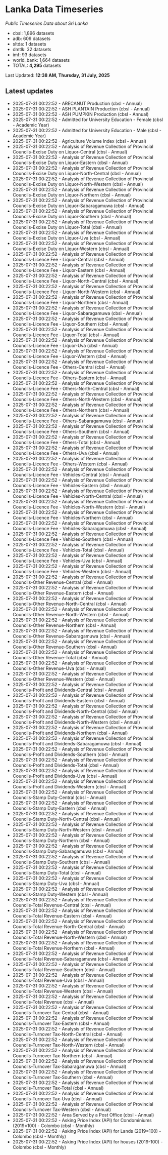 # Lanka Data Timeseries
*Public Timeseries Data about Sri Lanka*

* cbsl: 1,896 datasets
* adb: 609 datasets
* sltda: 1 datasets
* dmtlk: 32 datasets
* imf: 93 datasets
* world_bank: 1,664 datasets
* TOTAL: **4,295** datasets

Last Updated: **12:38 AM, Thursday, 31 July, 2025**

## Latest updates

* 2025-07-31 00:22:52 - ARECANUT Production (cbsl - Annual)
* 2025-07-31 00:22:52 - ASH PLANTAIN Production (cbsl - Annual)
* 2025-07-31 00:22:52 - ASH PUMPKIN Production (cbsl - Annual)
* 2025-07-31 00:22:52 - Admitted for University Education - Female (cbsl - Academic Year)
* 2025-07-31 00:22:52 - Admitted for University Education - Male (cbsl - Academic Year)
* 2025-07-31 00:22:52 - Agriculture Volume Index (cbsl - Annual)
* 2025-07-31 00:22:52 - Analysis of Revenue Collection of Provincial Councils-Excise Duty on Liquor-Central (cbsl - Annual)
* 2025-07-31 00:22:52 - Analysis of Revenue Collection of Provincial Councils-Excise Duty on Liquor-Eastern (cbsl - Annual)
* 2025-07-31 00:22:52 - Analysis of Revenue Collection of Provincial Councils-Excise Duty on Liquor-North-Central (cbsl - Annual)
* 2025-07-31 00:22:52 - Analysis of Revenue Collection of Provincial Councils-Excise Duty on Liquor-North-Western (cbsl - Annual)
* 2025-07-31 00:22:52 - Analysis of Revenue Collection of Provincial Councils-Excise Duty on Liquor-Northern (cbsl - Annual)
* 2025-07-31 00:22:52 - Analysis of Revenue Collection of Provincial Councils-Excise Duty on Liquor-Sabaragamuwa (cbsl - Annual)
* 2025-07-31 00:22:52 - Analysis of Revenue Collection of Provincial Councils-Excise Duty on Liquor-Southern (cbsl - Annual)
* 2025-07-31 00:22:52 - Analysis of Revenue Collection of Provincial Councils-Excise Duty on Liquor-Total (cbsl - Annual)
* 2025-07-31 00:22:52 - Analysis of Revenue Collection of Provincial Councils-Excise Duty on Liquor-Uva (cbsl - Annual)
* 2025-07-31 00:22:52 - Analysis of Revenue Collection of Provincial Councils-Excise Duty on Liquor-Western (cbsl - Annual)
* 2025-07-31 00:22:52 - Analysis of Revenue Collection of Provincial Councils-Licence Fee - Liquor-Central (cbsl - Annual)
* 2025-07-31 00:22:52 - Analysis of Revenue Collection of Provincial Councils-Licence Fee - Liquor-Eastern (cbsl - Annual)
* 2025-07-31 00:22:52 - Analysis of Revenue Collection of Provincial Councils-Licence Fee - Liquor-North-Central (cbsl - Annual)
* 2025-07-31 00:22:52 - Analysis of Revenue Collection of Provincial Councils-Licence Fee - Liquor-North-Western (cbsl - Annual)
* 2025-07-31 00:22:52 - Analysis of Revenue Collection of Provincial Councils-Licence Fee - Liquor-Northern (cbsl - Annual)
* 2025-07-31 00:22:52 - Analysis of Revenue Collection of Provincial Councils-Licence Fee - Liquor-Sabaragamuwa (cbsl - Annual)
* 2025-07-31 00:22:52 - Analysis of Revenue Collection of Provincial Councils-Licence Fee - Liquor-Southern (cbsl - Annual)
* 2025-07-31 00:22:52 - Analysis of Revenue Collection of Provincial Councils-Licence Fee - Liquor-Total (cbsl - Annual)
* 2025-07-31 00:22:52 - Analysis of Revenue Collection of Provincial Councils-Licence Fee - Liquor-Uva (cbsl - Annual)
* 2025-07-31 00:22:52 - Analysis of Revenue Collection of Provincial Councils-Licence Fee - Liquor-Western (cbsl - Annual)
* 2025-07-31 00:22:52 - Analysis of Revenue Collection of Provincial Councils-Licence Fee - Others-Central (cbsl - Annual)
* 2025-07-31 00:22:52 - Analysis of Revenue Collection of Provincial Councils-Licence Fee - Others-Eastern (cbsl - Annual)
* 2025-07-31 00:22:52 - Analysis of Revenue Collection of Provincial Councils-Licence Fee - Others-North-Central (cbsl - Annual)
* 2025-07-31 00:22:52 - Analysis of Revenue Collection of Provincial Councils-Licence Fee - Others-North-Western (cbsl - Annual)
* 2025-07-31 00:22:52 - Analysis of Revenue Collection of Provincial Councils-Licence Fee - Others-Northern (cbsl - Annual)
* 2025-07-31 00:22:52 - Analysis of Revenue Collection of Provincial Councils-Licence Fee - Others-Sabaragamuwa (cbsl - Annual)
* 2025-07-31 00:22:52 - Analysis of Revenue Collection of Provincial Councils-Licence Fee - Others-Southern (cbsl - Annual)
* 2025-07-31 00:22:52 - Analysis of Revenue Collection of Provincial Councils-Licence Fee - Others-Total (cbsl - Annual)
* 2025-07-31 00:22:52 - Analysis of Revenue Collection of Provincial Councils-Licence Fee - Others-Uva (cbsl - Annual)
* 2025-07-31 00:22:52 - Analysis of Revenue Collection of Provincial Councils-Licence Fee - Others-Western (cbsl - Annual)
* 2025-07-31 00:22:52 - Analysis of Revenue Collection of Provincial Councils-Licence Fee - Vehicles-Central (cbsl - Annual)
* 2025-07-31 00:22:52 - Analysis of Revenue Collection of Provincial Councils-Licence Fee - Vehicles-Eastern (cbsl - Annual)
* 2025-07-31 00:22:52 - Analysis of Revenue Collection of Provincial Councils-Licence Fee - Vehicles-North-Central (cbsl - Annual)
* 2025-07-31 00:22:52 - Analysis of Revenue Collection of Provincial Councils-Licence Fee - Vehicles-North-Western (cbsl - Annual)
* 2025-07-31 00:22:52 - Analysis of Revenue Collection of Provincial Councils-Licence Fee - Vehicles-Northern (cbsl - Annual)
* 2025-07-31 00:22:52 - Analysis of Revenue Collection of Provincial Councils-Licence Fee - Vehicles-Sabaragamuwa (cbsl - Annual)
* 2025-07-31 00:22:52 - Analysis of Revenue Collection of Provincial Councils-Licence Fee - Vehicles-Southern (cbsl - Annual)
* 2025-07-31 00:22:52 - Analysis of Revenue Collection of Provincial Councils-Licence Fee - Vehicles-Total (cbsl - Annual)
* 2025-07-31 00:22:52 - Analysis of Revenue Collection of Provincial Councils-Licence Fee - Vehicles-Uva (cbsl - Annual)
* 2025-07-31 00:22:52 - Analysis of Revenue Collection of Provincial Councils-Licence Fee - Vehicles-Western (cbsl - Annual)
* 2025-07-31 00:22:52 - Analysis of Revenue Collection of Provincial Councils-Other Revenue-Central (cbsl - Annual)
* 2025-07-31 00:22:52 - Analysis of Revenue Collection of Provincial Councils-Other Revenue-Eastern (cbsl - Annual)
* 2025-07-31 00:22:52 - Analysis of Revenue Collection of Provincial Councils-Other Revenue-North-Central (cbsl - Annual)
* 2025-07-31 00:22:52 - Analysis of Revenue Collection of Provincial Councils-Other Revenue-North-Western (cbsl - Annual)
* 2025-07-31 00:22:52 - Analysis of Revenue Collection of Provincial Councils-Other Revenue-Northern (cbsl - Annual)
* 2025-07-31 00:22:52 - Analysis of Revenue Collection of Provincial Councils-Other Revenue-Sabaragamuwa (cbsl - Annual)
* 2025-07-31 00:22:52 - Analysis of Revenue Collection of Provincial Councils-Other Revenue-Southern (cbsl - Annual)
* 2025-07-31 00:22:52 - Analysis of Revenue Collection of Provincial Councils-Other Revenue-Total (cbsl - Annual)
* 2025-07-31 00:22:52 - Analysis of Revenue Collection of Provincial Councils-Other Revenue-Uva (cbsl - Annual)
* 2025-07-31 00:22:52 - Analysis of Revenue Collection of Provincial Councils-Other Revenue-Western (cbsl - Annual)
* 2025-07-31 00:22:52 - Analysis of Revenue Collection of Provincial Councils-Profit and Dividends-Central (cbsl - Annual)
* 2025-07-31 00:22:52 - Analysis of Revenue Collection of Provincial Councils-Profit and Dividends-Eastern (cbsl - Annual)
* 2025-07-31 00:22:52 - Analysis of Revenue Collection of Provincial Councils-Profit and Dividends-North-Central (cbsl - Annual)
* 2025-07-31 00:22:52 - Analysis of Revenue Collection of Provincial Councils-Profit and Dividends-North-Western (cbsl - Annual)
* 2025-07-31 00:22:52 - Analysis of Revenue Collection of Provincial Councils-Profit and Dividends-Northern (cbsl - Annual)
* 2025-07-31 00:22:52 - Analysis of Revenue Collection of Provincial Councils-Profit and Dividends-Sabaragamuwa (cbsl - Annual)
* 2025-07-31 00:22:52 - Analysis of Revenue Collection of Provincial Councils-Profit and Dividends-Southern (cbsl - Annual)
* 2025-07-31 00:22:52 - Analysis of Revenue Collection of Provincial Councils-Profit and Dividends-Total (cbsl - Annual)
* 2025-07-31 00:22:52 - Analysis of Revenue Collection of Provincial Councils-Profit and Dividends-Uva (cbsl - Annual)
* 2025-07-31 00:22:52 - Analysis of Revenue Collection of Provincial Councils-Profit and Dividends-Western (cbsl - Annual)
* 2025-07-31 00:22:52 - Analysis of Revenue Collection of Provincial Councils-Stamp Duty-Central (cbsl - Annual)
* 2025-07-31 00:22:52 - Analysis of Revenue Collection of Provincial Councils-Stamp Duty-Eastern (cbsl - Annual)
* 2025-07-31 00:22:52 - Analysis of Revenue Collection of Provincial Councils-Stamp Duty-North-Central (cbsl - Annual)
* 2025-07-31 00:22:52 - Analysis of Revenue Collection of Provincial Councils-Stamp Duty-North-Western (cbsl - Annual)
* 2025-07-31 00:22:52 - Analysis of Revenue Collection of Provincial Councils-Stamp Duty-Northern (cbsl - Annual)
* 2025-07-31 00:22:52 - Analysis of Revenue Collection of Provincial Councils-Stamp Duty-Sabaragamuwa (cbsl - Annual)
* 2025-07-31 00:22:52 - Analysis of Revenue Collection of Provincial Councils-Stamp Duty-Southern (cbsl - Annual)
* 2025-07-31 00:22:52 - Analysis of Revenue Collection of Provincial Councils-Stamp Duty-Total (cbsl - Annual)
* 2025-07-31 00:22:52 - Analysis of Revenue Collection of Provincial Councils-Stamp Duty-Uva (cbsl - Annual)
* 2025-07-31 00:22:52 - Analysis of Revenue Collection of Provincial Councils-Stamp Duty-Western (cbsl - Annual)
* 2025-07-31 00:22:52 - Analysis of Revenue Collection of Provincial Councils-Total Revenue-Central (cbsl - Annual)
* 2025-07-31 00:22:52 - Analysis of Revenue Collection of Provincial Councils-Total Revenue-Eastern (cbsl - Annual)
* 2025-07-31 00:22:52 - Analysis of Revenue Collection of Provincial Councils-Total Revenue-North-Central (cbsl - Annual)
* 2025-07-31 00:22:52 - Analysis of Revenue Collection of Provincial Councils-Total Revenue-North-Western (cbsl - Annual)
* 2025-07-31 00:22:52 - Analysis of Revenue Collection of Provincial Councils-Total Revenue-Northern (cbsl - Annual)
* 2025-07-31 00:22:52 - Analysis of Revenue Collection of Provincial Councils-Total Revenue-Sabaragamuwa (cbsl - Annual)
* 2025-07-31 00:22:52 - Analysis of Revenue Collection of Provincial Councils-Total Revenue-Southern (cbsl - Annual)
* 2025-07-31 00:22:52 - Analysis of Revenue Collection of Provincial Councils-Total Revenue-Uva (cbsl - Annual)
* 2025-07-31 00:22:52 - Analysis of Revenue Collection of Provincial Councils-Total Revenue-Western (cbsl - Annual)
* 2025-07-31 00:22:52 - Analysis of Revenue Collection of Provincial Councils-Total Revenue (cbsl - Annual)
* 2025-07-31 00:22:52 - Analysis of Revenue Collection of Provincial Councils-Turnover Tax-Central (cbsl - Annual)
* 2025-07-31 00:22:52 - Analysis of Revenue Collection of Provincial Councils-Turnover Tax-Eastern (cbsl - Annual)
* 2025-07-31 00:22:52 - Analysis of Revenue Collection of Provincial Councils-Turnover Tax-North-Central (cbsl - Annual)
* 2025-07-31 00:22:52 - Analysis of Revenue Collection of Provincial Councils-Turnover Tax-North-Western (cbsl - Annual)
* 2025-07-31 00:22:52 - Analysis of Revenue Collection of Provincial Councils-Turnover Tax-Northern (cbsl - Annual)
* 2025-07-31 00:22:52 - Analysis of Revenue Collection of Provincial Councils-Turnover Tax-Sabaragamuwa (cbsl - Annual)
* 2025-07-31 00:22:52 - Analysis of Revenue Collection of Provincial Councils-Turnover Tax-Southern (cbsl - Annual)
* 2025-07-31 00:22:52 - Analysis of Revenue Collection of Provincial Councils-Turnover Tax-Total (cbsl - Annual)
* 2025-07-31 00:22:52 - Analysis of Revenue Collection of Provincial Councils-Turnover Tax-Uva (cbsl - Annual)
* 2025-07-31 00:22:52 - Analysis of Revenue Collection of Provincial Councils-Turnover Tax-Western (cbsl - Annual)
* 2025-07-31 00:22:52 - Area Served by a Post Office (cbsl - Annual)
* 2025-07-31 00:22:52 - Asking Price Index (API) for Condominiums (2019=100) - Colombo (cbsl - Monthly)
* 2025-07-31 00:22:52 - Asking Price Index (API) for Lands (2019=100) - Colombo (cbsl - Monthly)
* 2025-07-31 00:22:52 - Asking Price Index (API) for houses (2019-100) - Colombo (cbsl - Monthly)